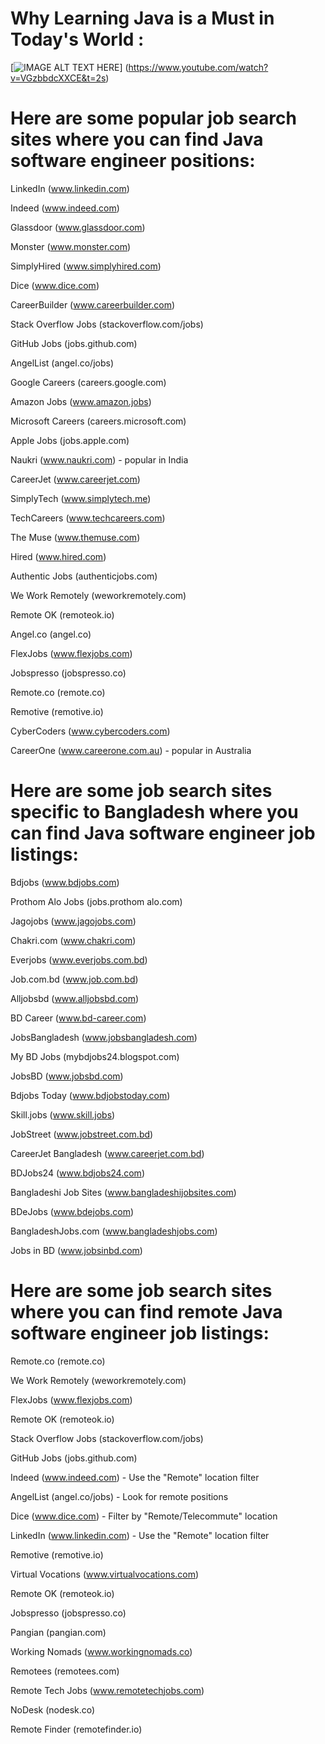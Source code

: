 # Why Learning Java is a Must in Today's World :

[![IMAGE ALT TEXT HERE]([Related%20image/1.jpg](https://github.com/tigerfiz/java-placement-series/tree/main/Lecture%202/Related%20image))] (https://www.youtube.com/watch?v=VGzbbdcXXCE&t=2s)


# Here are some popular job search sites where you can find Java software engineer positions:

LinkedIn (www.linkedin.com)

Indeed (www.indeed.com)

Glassdoor (www.glassdoor.com)

Monster (www.monster.com)

SimplyHired (www.simplyhired.com)

Dice (www.dice.com)

CareerBuilder (www.careerbuilder.com)

Stack Overflow Jobs (stackoverflow.com/jobs)

GitHub Jobs (jobs.github.com)

AngelList (angel.co/jobs)

Google Careers (careers.google.com)

Amazon Jobs (www.amazon.jobs)

Microsoft Careers (careers.microsoft.com)

Apple Jobs (jobs.apple.com)

Naukri (www.naukri.com) - popular in India

CareerJet (www.careerjet.com)

SimplyTech (www.simplytech.me)

TechCareers (www.techcareers.com)

The Muse (www.themuse.com)

Hired (www.hired.com)

Authentic Jobs (authenticjobs.com)

We Work Remotely (weworkremotely.com)

Remote OK (remoteok.io)

Angel.co (angel.co)

FlexJobs (www.flexjobs.com)

Jobspresso (jobspresso.co)

Remote.co (remote.co)

Remotive (remotive.io)

CyberCoders (www.cybercoders.com)

CareerOne (www.careerone.com.au) - popular in Australia

# Here are some job search sites specific to Bangladesh where you can find Java software engineer job listings:

Bdjobs (www.bdjobs.com)

Prothom Alo Jobs (jobs.prothom alo.com)

Jagojobs (www.jagojobs.com)

Chakri.com (www.chakri.com)

Everjobs (www.everjobs.com.bd)

Job.com.bd (www.job.com.bd)

Alljobsbd (www.alljobsbd.com)

BD Career (www.bd-career.com)

JobsBangladesh (www.jobsbangladesh.com)

My BD Jobs (mybdjobs24.blogspot.com)

JobsBD (www.jobsbd.com)

Bdjobs Today (www.bdjobstoday.com)

Skill.jobs (www.skill.jobs)

JobStreet (www.jobstreet.com.bd)

CareerJet Bangladesh (www.careerjet.com.bd)

BDJobs24 (www.bdjobs24.com)

Bangladeshi Job Sites (www.bangladeshijobsites.com)

BDeJobs (www.bdejobs.com)

BangladeshJobs.com (www.bangladeshjobs.com)

Jobs in BD (www.jobsinbd.com)

# Here are some job search sites where you can find remote Java software engineer job listings:

Remote.co (remote.co)

We Work Remotely (weworkremotely.com)

FlexJobs (www.flexjobs.com)

Remote OK (remoteok.io)

Stack Overflow Jobs (stackoverflow.com/jobs)

GitHub Jobs (jobs.github.com)

Indeed (www.indeed.com) - Use the "Remote" location filter

AngelList (angel.co/jobs) - Look for remote positions

Dice (www.dice.com) - Filter by "Remote/Telecommute" location

LinkedIn (www.linkedin.com) - Use the "Remote" location filter

Remotive (remotive.io)

Virtual Vocations (www.virtualvocations.com)

Remote OK (remoteok.io)

Jobspresso (jobspresso.co)

Pangian (pangian.com)

Working Nomads (www.workingnomads.co)

Remotees (remotees.com)

Remote Tech Jobs (www.remotetechjobs.com)

NoDesk (nodesk.co)

Remote Finder (remotefinder.io)

